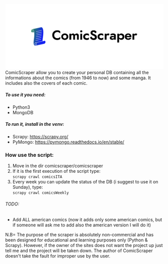 ![logo ComicScraper](comicscraper/ComicScraper.png)
ComicScraper allow you to create your personal DB containing all the informations
about the comics (from 1946 to now) and some manga.
It includes also the covers of each comic.

##### To use it you need:
- Python3
- MongoDB

##### To run it, install in the venv:
- Scrapy: https://scrapy.org/
- PyMongo: https://pymongo.readthedocs.io/en/stable/

### How use the script:
1. Move in the dir comicscraper/comicscraper
2. If it is the first execution of the script type:  
    `scrapy crawl comicsITA`   
3. Every week you can update the status of the DB (i suggest to use it on Sunday), type:  
    `scrapy crawl comicsWeekly`    
    
###### TODO:
- Add ALL american comics (now it adds only some american comics, but if someone will ask me to add also the american version I will do it)




N.B= The purpose of the scraper is absolutely non-commercial and has been designed for educational and learning purposes only (Python & Scrapy).
However, if the owner of the sites does not want the project up just tell me and the project will be taken down.
The author of ComicScraper doesn't take the fault for improper use by the user.
